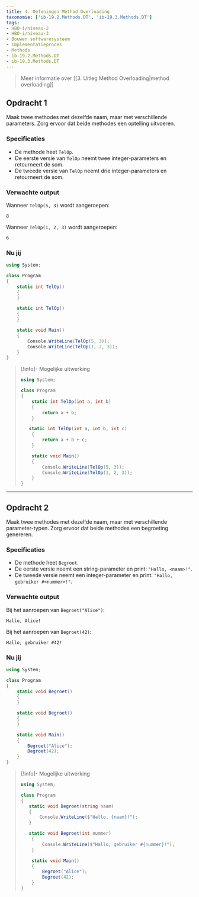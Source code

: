 ```yaml
---
title: 4. Oefeningen Method Overloading
taxonomie: ['ib-19.2.Methods.DT', 'ib-19.3.Methods.DT']
tags:
- HBO-i/niveau-2
- HBO-i/niveau-3
- Bouwen softwaresysteem
- Implementatieproces
- Methods
- ib-19.2.Methods.DT
- ib-19.3.Methods.DT
---
```


> Meer informatie over [[3. Uitleg Method Overloading|method overloading]]

## Opdracht 1
Maak twee methodes met dezelfde naam, maar met verschillende parameters. Zorg ervoor dat beide methodes een optelling uitvoeren.

### Specificaties
- De methode heet `TelOp`.
- De eerste versie van `TelOp` neemt twee integer-parameters en retourneert de som.
- De tweede versie van `TelOp` neemt drie integer-parameters en retourneert de som.

### Verwachte output
Wanneer `TelOp(5, 3)` wordt aangeroepen:
```
8
```
Wanneer `TelOp(1, 2, 3)` wordt aangeroepen:
```
6
```

### Nu jij
``` csharp runner
using System;

class Program
{
	static int TelOp()
	{
	}

	static int TelOp()
	{
	}

	static void Main()
	{
		Console.WriteLine(TelOp(5, 3));
		Console.WriteLine(TelOp(1, 2, 3));
	}
}
``` 

> [!info]- Mogelijke uitwerking
> ``` csharp
> using System;
> 
> class Program
> {
>     static int TelOp(int a, int b)
>     {
>         return a + b;
>     }
> 
>    static int TelOp(int a, int b, int c)
>     {
>         return a + b + c;
>     }
> 
>     static void Main()
>     {
>         Console.WriteLine(TelOp(5, 3));
>         Console.WriteLine(TelOp(1, 2, 3));
>     }
> }
> ```

---

## Opdracht 2
Maak twee methodes met dezelfde naam, maar met verschillende parameter-typen. Zorg ervoor dat beide methodes een begroeting genereren.

### Specificaties
- De methode heet `Begroet`.
- De eerste versie neemt een string-parameter en print: `"Hallo, <naam>!"`.
- De tweede versie neemt een integer-parameter en print: `"Hallo, gebruiker #<nummer>!"`.

### Verwachte output
Bij het aanroepen van `Begroet("Alice")`:
```
Hallo, Alice!
```
Bij het aanroepen van `Begroet(42)`:
```
Hallo, gebruiker #42!
```

### Nu jij
``` csharp runner
using System;

class Program
{
    static void Begroet()
    {
    }

    static void Begroet()
    {
    }

    static void Main()
    {
        Begroet("Alice");
        Begroet(42);
    }
}

``` 

> [!info]- Mogelijke uitwerking
> ``` csharp
> using System;
>
> class Program
> {
>    static void Begroet(string naam)
>    {
>        Console.WriteLine($"Hallo, {naam}!");
>    }
>
>    static void Begroet(int nummer)
>     {
>         Console.WriteLine($"Hallo, gebruiker #{nummer}!");
>     }
> 
>     static void Main()
>     {
>         Begroet("Alice");
>         Begroet(42);
>     }
> }
> ```
